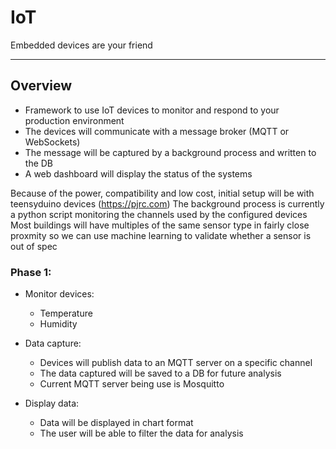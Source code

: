 # IoT
Embedded devices are your friend

---

## Overview
   - Framework to use IoT devices to monitor and respond to your production environment
   - The devices will communicate with a message broker (MQTT or WebSockets)
   - The message will be captured by a background process and written to the DB
   - A web dashboard will display the status of the systems

Because of the power, compatibility and low cost, initial setup will be with teensyduino devices (https://pjrc.com)
The background process is currently a python script monitoring the channels used by the configured devices
Most buildings will have multiples of the same sensor type in fairly close proxmity so we can use machine learning to validate whether a sensor is out of spec

### Phase 1:
- Monitor devices:
  - Temperature
  - Humidity

- Data capture:
  - Devices will publish data to an MQTT server on a specific channel
  - The data captured will be saved to a DB for future analysis
  - Current MQTT server being use is Mosquitto

- Display data:
  - Data will be displayed in chart format
  - The user will be able to filter the data for analysis



